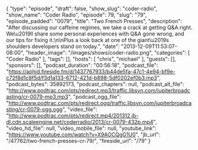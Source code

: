 {
  "type": "episode",
  "draft": false,
  "show_slug": "coder-radio",
  "show_name": "Coder Radio",
  "episode": 79,
  "slug": "79",
  "episode_padded": "0079",
  "title": "Two French Presses",
  "description": "After discussing our caffeine regimes, we take a crack at getting Q&A right. We\u2019ll share some personal experiences with Q&A gone wrong, and our tips for fixing it.\n\nPlus a look back at one of the giant\u2019s shoulders developers stand on today.",
  "date": "2013-12-09T11:53:07-08:00",
  "header_image": "/images/shows/coder-radio.png",
  "categories": [
    "Coder Radio"
  ],
  "tags": [],
  "hosts": [
    "chris",
    "michael"
  ],
  "guests": [],
  "sponsors": [],
  "podcast_duration": "00:56:18",
  "podcast_file": "https://aphid.fireside.fm/d/1437767933/b44de5fa-47c1-4e94-bf9e-c72f8d1c8f5d/f3d1a133-6712-421d-b898-5df0202ef0b3.mp3",
  "podcast_bytes": 35892173,
  "podcast_chapters": null,
  "podcast_alt_file": "http://www.podtrac.com/pts/redirect.mp3/traffic.libsyn.com/jupiterbroadcasting/cr-0079-mp3.mp3",
  "podcast_ogg_file": "http://www.podtrac.com/pts/redirect.ogg/traffic.libsyn.com/jupiterbroadcasting/cr-0079-ogg.ogg",
  "video_file": "http://www.podtrac.com/pts/redirect.mp4/201312.jb-dl.cdn.scaleengine.net/coderradio/2013/cr-0079-432p.mp4",
  "video_hd_file": null,
  "video_mobile_file": null,
  "youtube_link": "https://www.youtube.com/watch?v=X9AOCQgG1U0",
  "jb_url": "/47762/two-french-presses-cr-79/",
  "fireside_url": "/79"
}

